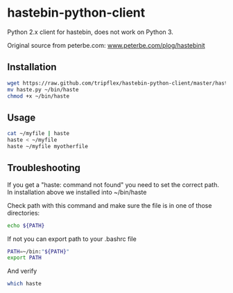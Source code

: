 hastebin-python-client
======================

Python 2.x client for hastebin, does not work on Python 3.

Original source from peterbe.com:
www.peterbe.com/plog/hastebinit

## Installation
``` bash
wget https://raw.github.com/tripflex/hastebin-python-client/master/haste.py
mv haste.py ~/bin/haste
chmod +x ~/bin/haste
```

## Usage
``` bash
cat ~/myfile | haste
haste < ~/myfile
haste ~/myfile myotherfile
```

## Troubleshooting
If you get a "haste: command not found" you need to set the correct path. In installation above we installed into ~/bin/haste

Check path with this command and make sure the file is in one of those directories:
``` bash
echo ${PATH}
```

If not you can export path to your .bashrc file
``` bash
PATH=~/bin:"${PATH}"
export PATH
```

And verify
``` bash
which haste
```
